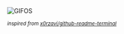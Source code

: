 <div align="justify">
<picture>
    <source media="(prefers-color-scheme: dark)" srcset="https://i.ibb.co/gMyj9q4v/output-gif.gif">
    <source media="(prefers-color-scheme: light)" srcset="https://i.ibb.co/gMyj9q4v/output-gif.gif">
    <img alt="GIFOS" src="https://i.ibb.co/gMyj9q4v/output-gif.gif">
</picture>

<sub><i>inspired from [x0rzavi/github-readme-terminal](https://github.com/x0rzavi/github-readme-terminal)</i></sub>

</div>

<!-- Image deletion URL: https://ibb.co/HD7F4whN/bbaad389c1c1bcd23bccdd383e359ab3 -->